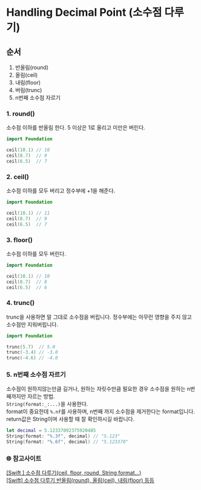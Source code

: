 # Handling Decimal Point (소수점 다루기)

## 순서
1. 반올림(round)
2. 올림(ceil)
3. 내림(floor)
4. 버림(trunc)
5. n번째 소수점 자르기

### 1. round()
소수점 이하를 반올림 한다. 5 이상은 1로 올리고 미만은 버린다.
```Swift
import Foundation

ceil(10.1) // 10
ceil(8.7)  // 9
ceil(6.5)  // 7
```

### 2. ceil()
소수점 이하를 모두 버리고 정수부에 +1을 해준다.
```Swift
import Foundation

ceil(10.1) // 11
ceil(8.7)  // 9
ceil(6.5)  // 7
```

### 3. floor()
소수점 이하를 모두 버린다.
```Swift
import Foundation

ceil(10.1) // 10
ceil(8.7)  // 8
ceil(6.5)  // 6
```

### 4. trunc()
trunc을 사용하면 말 그대로 소수점을 버립니다. 정수부에는 아무런 영향을 주지 않고 소수점만 지워버립니다.
```Swift
import Foundation

trunc(5.7)  // 5.0
trunc(-3.4) // -3.0
trunc(-4.6) // -4.0
```

### 5. n번째 소수점 자르기
소수점이 원하지않는만큼 길거나, 원하는 자릿수만큼 필요한 경우 소수점을 원하는 n번째까지만 자르는 방법.   
`String(format:_:...)`을 사용한다.  
format이 중요한데 `%.nf`를 사용하며, n번째 까지 소수점을 제거한다는 format입니다.   
return값은 String이며 사용할 때 잘 확인하시길 바랍니다. 
```Swift
let decimal = 5.12337092375920485
String(format: "%.3f", decimal) // "5.123"
String(format: "%.6f", decimal) // "5.123370"
```

### 🌐 참고사이트   
[[Swift ] 소수점 다루기(ceil, floor, round, String format...)](https://leeari95.tistory.com/10)   
[[Swift] 소수점 다루기 반올림(round), 올림(ceil), 내림(floor) 등등](https://formestory.tistory.com/21)